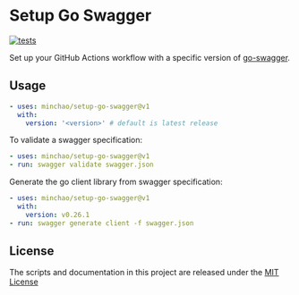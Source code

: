 # Setup Go Swagger

[![tests](https://github.com/minchao/setup-go-swagger/workflows/tests/badge.svg)](https://github.com/minchao/setup-go-swagger/actions?query=workflow%3Atests)

Set up your GitHub Actions workflow with a specific version of [go-swagger](https://github.com/go-swagger/go-swagger).

## Usage

```yaml
- uses: minchao/setup-go-swagger@v1
  with:
    version: '<version>' # default is latest release
```

To validate a swagger specification:

```yaml
- uses: minchao/setup-go-swagger@v1
- run: swagger validate swagger.json
```

Generate the go client library from swagger specification:

```yaml
- uses: minchao/setup-go-swagger@v1
  with:
    version: v0.26.1
- run: swagger generate client -f swagger.json
```

## License

The scripts and documentation in this project are released under the [MIT License](LICENSE)
